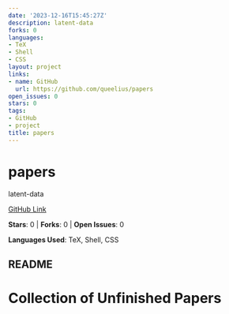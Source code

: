 ```yaml
---
date: '2023-12-16T15:45:27Z'
description: latent-data
forks: 0
languages:
- TeX
- Shell
- CSS
layout: project
links:
- name: GitHub
  url: https://github.com/queelius/papers
open_issues: 0
stars: 0
tags:
- GitHub
- project
title: papers
---
```


# papers
latent-data

[GitHub Link](https://github.com/queelius/papers)

**Stars**: 0 | **Forks**: 0 | **Open Issues**: 0

**Languages Used**: TeX, Shell, CSS

## README
# Collection of Unfinished Papers

